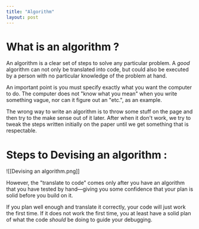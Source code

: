 ```yaml
---
title: "Algorithm"
layout: post
---
```

# What is an algorithm ?

An algorithm is a clear set of steps to solve any particular problem. A _good_ algorithm can not only be translated into code, but could also be executed by a person with no particular knowledge of the problem at hand. 

An important point is you must specify exactly what you want the computer to do. The computer does not "know what you mean" when you write something vague, nor can it figure out an "etc.", as an example.

The wrong way to write an algorithm is to throw some stuff on the page and then try to the make sense out of it later. After when it don't work, we try to tweak the steps written initially on the paper until we get something that is respectable.  

# Steps to Devising an algorithm : 


![[Devising an algorithm.png]]

However, the "translate to code" comes only after you have an algorithm that you have tested by hand—giving you some confidence that your plan is solid before you build on it.

If you plan well enough and translate it correctly, your code will just work the first time. If it does not work the first time, you at least have a solid plan of what the code _should_ be doing to guide your debugging.
